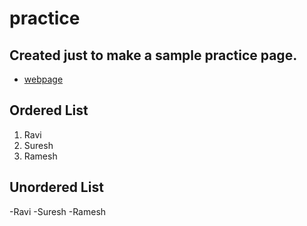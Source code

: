 # practice

## Created just to make a sample practice page.

- [webpage](https://stackoverflow.com/ "stack overflow ")

## Ordered List
 1. Ravi
 1. Suresh
 1. Ramesh
 
## Unordered List
  -Ravi
  -Suresh
  -Ramesh


